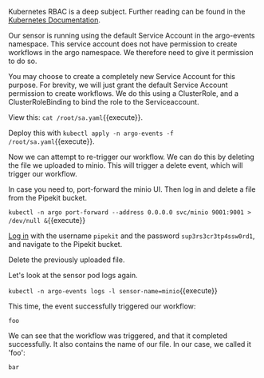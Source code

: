 Kubernetes RBAC is a deep subject. Further reading can be found in the [Kubernetes Documentation](https://kubernetes.io/docs/reference/access-authn-authz/rbac/).

Our sensor is running using the default Service Account in the argo-events namespace. This service account does not have permission to create workflows in the argo namespace. We therefore need to give it permission to do so.

You may choose to create a completely new Service Account for this purpose. For brevity, we will just grant the default Service Account permission to create workflows. We do this using a ClusterRole, and a ClusterRoleBinding to bind the role to the Serviceaccount.

View this: `cat /root/sa.yaml`{{execute}}.

Deploy this with `kubectl apply -n argo-events -f /root/sa.yaml`{{execute}}.


Now we can attempt to re-trigger our workflow. We can do this by deleting the file we uploaded to minio. This will trigger a delete event, which will trigger our workflow.

In case you need to, port-forward the minio UI. Then log in and delete a file from the Pipekit bucket.

`kubectl -n argo port-forward --address 0.0.0.0 svc/minio 9001:9001 > /dev/null &`{{execute}}

[Log in]({{TRAFFIC_HOST1_9001}}) with the username `pipekit` and the password `sup3rs3cr3tp4ssw0rd1`, and navigate to the Pipekit bucket.

Delete the previously uploaded file.


Let's look at the sensor pod logs again.

`kubectl -n argo-events logs -l sensor-name=minio`{{execute}}

This time, the event successfully triggered our workflow:

```
foo
```

We can see that the workflow was triggered, and that it completed successfully. It also contains the name of our file. In our case, we called it 'foo':
```
bar
```
